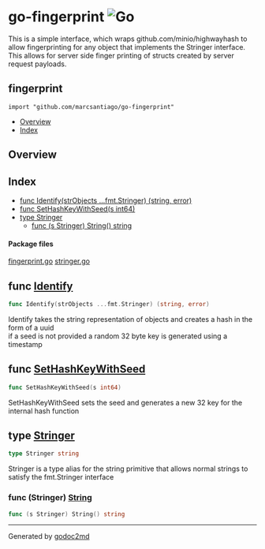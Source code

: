 # go-fingerprint  ![Go](https://github.com/marcsantiago/go-fingerprint/workflows/Go/badge.svg)

This is a simple interface, which wraps github.com/minio/highwayhash to allow fingerprinting for any object that implements the Stringer interface. This allows for server side finger printing of structs created by server request payloads.
  
## fingerprint  
`import "github.com/marcsantiago/go-fingerprint"`  
  
* [Overview](#pkg-overview)  
* [Index](#pkg-index)  
  
## <a name="pkg-overview">Overview</a>  
  
  
  
## <a name="pkg-index">Index</a>  
* [func Identify(strObjects ...fmt.Stringer) (string, error)](#Identify)  
* [func SetHashKeyWithSeed(s int64)](#SetHashKeyWithSeed)  
* [type Stringer](#Stringer)  
  * [func (s Stringer) String() string](#Stringer.String)  
  
  
#### <a name="pkg-files">Package files</a>  
[fingerprint.go](/src/github.com/marcsantiago/go-fingerprint/fingerprint.go) [stringer.go](/src/github.com/marcsantiago/go-fingerprint/stringer.go)   
  
  
  
  
  
## <a name="Identify">func</a> [Identify](/src/target/fingerprint.go?s=469:526#L26)  
``` go  
func Identify(strObjects ...fmt.Stringer) (string, error)  
```  
Identify takes the string representation of objects and creates a hash in the form of a uuid  
if a seed is not provided a random 32 byte key is generated using a timestamp  
  
  
  
## <a name="SetHashKeyWithSeed">func</a> [SetHashKeyWithSeed](/src/target/fingerprint.go?s=935:967#L48)  
``` go  
func SetHashKeyWithSeed(s int64)  
```  
SetHashKeyWithSeed sets the seed and generates a new 32 key for the internal hash function  
  
  
  
  
## <a name="Stringer">type</a> [Stringer](/src/target/stringer.go?s=139:159#L4)  
``` go  
type Stringer string  
```  
Stringer is a type alias for the string primitive that allows normal strings to satisfy the fmt.Stringer interface  
  
  
  
  
  
  
  
  
  
  
### <a name="Stringer.String">func</a> (Stringer) [String](/src/target/stringer.go?s=161:194#L6)  
``` go  
func (s Stringer) String() string  
```  
  
  
  
  
  
  
  
- - -  
Generated by [godoc2md](http://godoc.org/github.com/davecheney/godoc2md)
